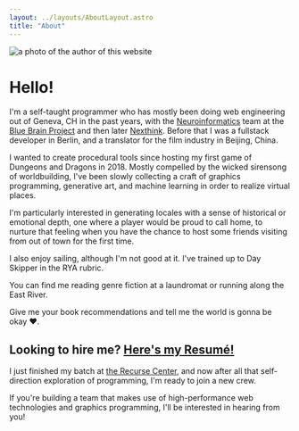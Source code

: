 ```yaml
---
layout: ../layouts/AboutLayout.astro
title: "About"
---
```


<img class="h-64 object-scale-down" src="/kenny.jpg" alt="a photo of the author of this website" />

# Hello!

I'm a self-taught programmer who has mostly been doing web engineering out of Geneva, CH in the past years, with the [Neuroinformatics](https://bluebrainnexus.io/) team at the [Blue Brain Project](https://www.epfl.ch/research/domains/bluebrain/) and then later [Nexthink](https://nexthink.com/). Before that I was a fullstack developer in Berlin, and a translator for the film industry in Beijing, China.

I wanted to create procedural tools since hosting my first game of Dungeons and Dragons in 2018. Mostly compelled by the wicked sirensong of worldbuilding, I've been slowly collecting a craft of graphics programming, generative art, and machine learning in order to realize virtual places.

I'm particularly interested in generating locales with a sense of historical or emotional depth, one where a player would be proud to call home, to nurture that feeling when you have the chance to host some friends visiting from out of town for the first time.

I also enjoy sailing, although I'm not good at it. I've trained up to Day Skipper in the RYA rubric.

You can find me reading genre fiction at a laundromat or running along the East River.

Give me your book recommendations and tell me the world is gonna be okay ❤️.

## Looking to hire me? [Here's my Resumé!](/kenneth-pirman-resume.pdf)

I just finished my batch at [the Recurse Center](https://www.recurse.com/), and now after all that self-direction exploration of programming, I'm ready to join a new crew.

If you're building a team that makes use of high-performance web technologies and graphics programming, I'll be interested in hearing from you!
